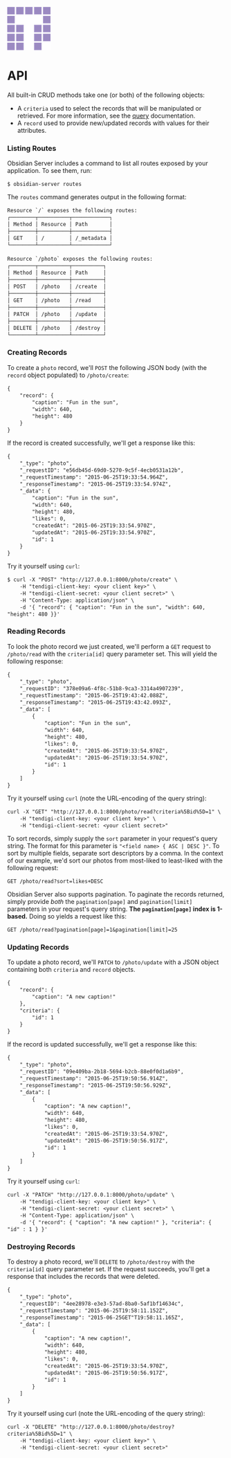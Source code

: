 ![Tendigi Logo](assets/logo.png)
# API

All built-in CRUD methods take one (or both) of the following objects:

* A `criteria` used to select the records that will be manipulated or retrieved.  For more information, see the [query](./querying.md) documentation.
* A `record` used to provide new/updated records with values for their attributes.

### Listing Routes

Obsidian Server includes a command to list all routes exposed by your application.  To see them, run:

```
$ obsidian-server routes
```

The `routes` command generates output in the following format: 

```
Resource `/` exposes the following routes:
┌────────┬──────────┬────────────┐
│ Method │ Resource │ Path       │
├────────┼──────────┼────────────┤
│ GET    │ /        │ /_metadata │
└────────┴──────────┴────────────┘

Resource `/photo` exposes the following routes:
┌────────┬──────────┬──────────┐
│ Method │ Resource │ Path     │
├────────┼──────────┼──────────┤
│ POST   │ /photo   │ /create  │
├────────┼──────────┼──────────┤
│ GET    │ /photo   │ /read    │
├────────┼──────────┼──────────┤
│ PATCH  │ /photo   │ /update  │
├────────┼──────────┼──────────┤
│ DELETE │ /photo   │ /destroy │
└────────┴──────────┴──────────┘
``` 

### Creating Records

To create a `photo` record, we'll `POST` the following JSON body (with the `record` object populated) to `/photo/create`:

```
{
    "record": {
        "caption": "Fun in the sun",
        "width": 640,
        "height": 480
    }
}
```
If the record is created successfully, we'll get a response like this:

```
{
    "_type": "photo",
    "_requestID": "e56db45d-69d0-5270-9c5f-4ecb0531a12b",
    "_requestTimestamp": "2015-06-25T19:33:54.964Z",
    "_responseTimestamp": "2015-06-25T19:33:54.974Z",
    "_data": {
        "caption": "Fun in the sun",
        "width": 640,
        "height": 480,
        "likes": 0,
        "createdAt": "2015-06-25T19:33:54.970Z",
        "updatedAt": "2015-06-25T19:33:54.970Z",
        "id": 1
    }
}
```

Try it yourself using `curl`:

```
$ curl -X "POST" "http://127.0.0.1:8000/photo/create" \
	-H "tendigi-client-key: <your client key>" \
	-H "tendigi-client-secret: <your client secret>" \
	-H "Content-Type: application/json" \
	-d '{ "record": { "caption": "Fun in the sun", "width": 640, "height": 480 }}'
```

### Reading Records

To look the photo record we just created, we'll perform a `GET` request to `/photo/read` with the `criteria[id]` query parameter set. This will yield the following response:

```
{
    "_type": "photo",
    "_requestID": "378e09a6-4f8c-51b8-9ca3-3314a4907239",
    "_requestTimestamp": "2015-06-25T19:43:42.088Z",
    "_responseTimestamp": "2015-06-25T19:43:42.093Z",
    "_data": [
        {
            "caption": "Fun in the sun",
            "width": 640,
            "height": 480,
            "likes": 0,
            "createdAt": "2015-06-25T19:33:54.970Z",
            "updatedAt": "2015-06-25T19:33:54.970Z",
            "id": 1
        }
    ]
}
```

Try it yourself using `curl` (note the URL-encoding of the query string):

```
curl -X "GET" "http://127.0.0.1:8000/photo/read?criteria%5Bid%5D=1" \
	-H "tendigi-client-key: <your client key>" \
	-H "tendigi-client-secret: <your client secret>"
```

To sort records, simply supply the `sort` parameter in your request's query string.  The format for this parameter is `"<field name> { ASC | DESC }"`.  To sort by multiple fields, separate sort descriptors by a comma.  In the context of our example, we'd sort our photos from most-liked to least-liked with the following request:

```
GET /photo/read?sort=likes+DESC
```

Obsidian Server also supports pagination.  To paginate the records returned, simply provide _both_ the `pagination[page]` and `pagination[limit]` parameters in your request's query string.  **The `pagination[page]` index is 1-based.**  Doing so yields a request like this:

```
GET /photo/read?pagination[page]=1&pagination[limit]=25
```


### Updating Records

To update a photo record, we'll `PATCH` to `/photo/update` with a JSON object containing both `criteria` and `record` objects.

```
{
    "record": {
        "caption": "A new caption!"
    },
    "criteria": {
        "id": 1
    }
}
```

If the record is updated successfully, we'll get a response like this:

```
{
    "_type": "photo",
    "_requestID": "09e409ba-2b18-5694-b2cb-88e0f0d1a6b9",
    "_requestTimestamp": "2015-06-25T19:50:56.914Z",
    "_responseTimestamp": "2015-06-25T19:50:56.929Z",
    "_data": [
        {
            "caption": "A new caption!",
            "width": 640,
            "height": 480,
            "likes": 0,
            "createdAt": "2015-06-25T19:33:54.970Z",
            "updatedAt": "2015-06-25T19:50:56.917Z",
            "id": 1
        }
    ]
}
```

Try it yourself using `curl`:

```
curl -X "PATCH" "http://127.0.0.1:8000/photo/update" \
	-H "tendigi-client-key: <your client key>" \
	-H "tendigi-client-secret: <your client secret>" \
	-H "Content-Type: application/json" \
	-d '{ "record": { "caption": "A new caption!" }, "criteria": { "id" : 1 } }'
```

### Destroying Records

To destroy a photo record, we'll `DELETE` to `/photo/destroy` with the `criteria[id]` query parameter set.  If the request succeeds, you'll get a response that includes the records that were deleted.

```
{
    "_type": "photo",
    "_requestID": "4ee28978-e3e3-57ad-8ba0-5af1bf14634c",
    "_requestTimestamp": "2015-06-25T19:58:11.152Z",
    "_responseTimestamp": "2015-06-25GET"T19:58:11.165Z",
    "_data": [
        {
            "caption": "A new caption!",
            "width": 640,
            "height": 480,
            "likes": 0,
            "createdAt": "2015-06-25T19:33:54.970Z",
            "updatedAt": "2015-06-25T19:50:56.917Z",
            "id": 1
        }
    ]
}
```

Try it yourself using curl (note the URL-encoding of the query string):

```
curl -X "DELETE" "http://127.0.0.1:8000/photo/destroy?criteria%5Bid%5D=1" \
	-H "tendigi-client-key: <your client key>" \
	-H "tendigi-client-secret: <your client secret>"
```
